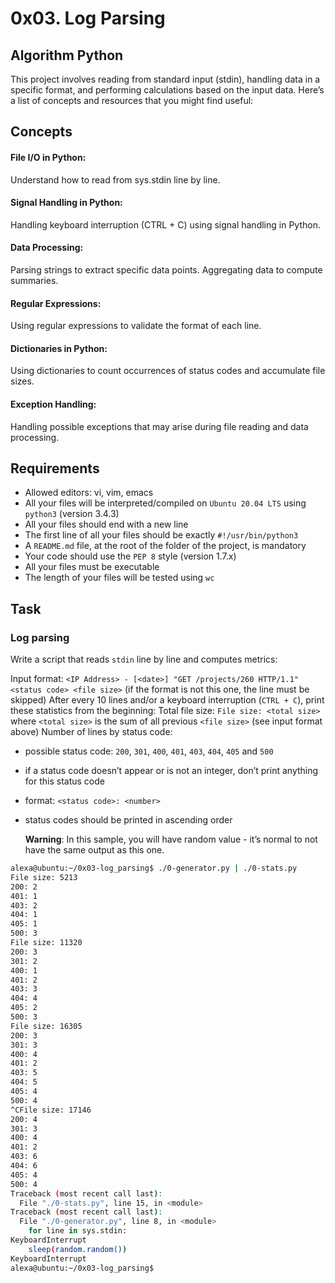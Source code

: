 # 0x03. Log Parsing

## Algorithm Python

This project involves reading from standard input (stdin), handling data in a specific format, and performing calculations based on the input data. Here’s a list of concepts and resources that you might find useful:

## Concepts

#### File I/O in Python:

Understand how to read from sys.stdin line by line.

#### Signal Handling in Python:

Handling keyboard interruption (CTRL + C) using signal handling in Python.

#### Data Processing:

Parsing strings to extract specific data points.
Aggregating data to compute summaries.

#### Regular Expressions:

Using regular expressions to validate the format of each line.

#### Dictionaries in Python:

Using dictionaries to count occurrences of status codes and accumulate file sizes.

#### Exception Handling:

Handling possible exceptions that may arise during file reading and data processing.

## Requirements

- Allowed editors: vi, vim, emacs
- All your files will be interpreted/compiled on `Ubuntu 20.04 LTS` using `python3` (version 3.4.3)
- All your files should end with a new line
- The first line of all your files should be exactly `#!/usr/bin/python3`
- A `README.md` file, at the root of the folder of the project, is mandatory
- Your code should use the `PEP 8` style (version 1.7.x)
- All your files must be executable
- The length of your files will be tested using `wc`

## Task

### Log parsing

Write a script that reads `stdin` line by line and computes metrics:

Input format: `<IP Address> - [<date>] "GET /projects/260 HTTP/1.1" <status code> <file size>` (if the format is not this one, the line must be skipped)
After every 10 lines and/or a keyboard interruption (`CTRL + C`), print these statistics from the beginning:
Total file size: `File size: <total size>`
where `<total size>` is the sum of all previous `<file size>` (see input format above)
Number of lines by status code:

- possible status code: `200`, `301`, `400`, `401`, `403`, `404`, `405` and `500`
- if a status code doesn’t appear or is not an integer, don’t print anything for this status code
- format: `<status code>: <number>`
- status codes should be printed in ascending order

  **Warning**: In this sample, you will have random value - it’s normal to not have the same output as this one.

```bash
alexa@ubuntu:~/0x03-log_parsing$ ./0-generator.py | ./0-stats.py
File size: 5213
200: 2
401: 1
403: 2
404: 1
405: 1
500: 3
File size: 11320
200: 3
301: 2
400: 1
401: 2
403: 3
404: 4
405: 2
500: 3
File size: 16305
200: 3
301: 3
400: 4
401: 2
403: 5
404: 5
405: 4
500: 4
^CFile size: 17146
200: 4
301: 3
400: 4
401: 2
403: 6
404: 6
405: 4
500: 4
Traceback (most recent call last):
  File "./0-stats.py", line 15, in <module>
Traceback (most recent call last):
  File "./0-generator.py", line 8, in <module>
    for line in sys.stdin:
KeyboardInterrupt
    sleep(random.random())
KeyboardInterrupt
alexa@ubuntu:~/0x03-log_parsing$
```
